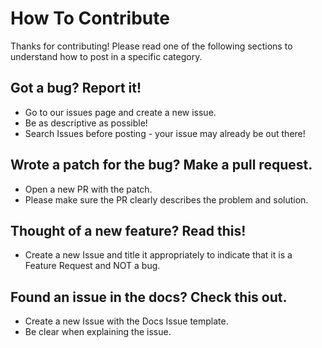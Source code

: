 # How To Contribute

Thanks for contributing! Please read one of the following sections to understand how to post in a specific category.

## Got a bug? Report it!

* Go to our issues page and create a new issue.
* Be as descriptive as possible!
* Search Issues before posting - your issue may already be out there!

## Wrote a patch for the bug? Make a pull request.

* Open a new PR with the patch.
* Please make sure the PR clearly describes the problem and solution.

## Thought of a new feature? Read this!

* Create a new Issue and title it appropriately to indicate that it is a Feature Request and NOT a bug.

## Found an issue in the docs? Check this out.

* Create a new Issue with the Docs Issue template.
* Be clear when explaining the issue.
